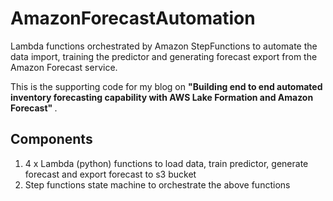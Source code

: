 # AmazonForecastAutomation
Lambda functions orchestrated by Amazon StepFunctions to automate the data import, training the predictor and generating forecast export from the Amazon Forecast service.

This is the supporting code for my blog on <b> "Building end to end automated inventory forecasting capability with AWS Lake Formation and Amazon Forecast" </b>.

## Components
1. 4 x Lambda (python) functions to load data, train predictor, generate forecast and export forecast to s3 bucket
2. Step functions state machine to orchestrate the above functions
